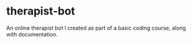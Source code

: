 # therapist-bot
An online therapist bot I created as part of a basic coding course, along with documentation.
